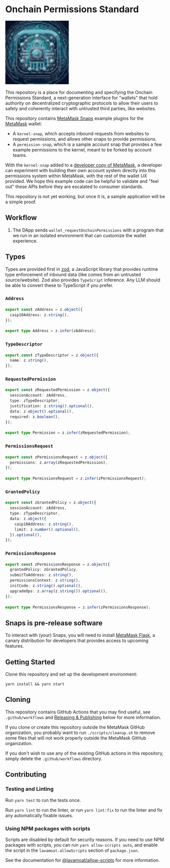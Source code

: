 # Onchain Permissions Standard

<img src="./logo.svg" alt="drawing" width="200"/>

This repository is a place for documenting and specifying the Onchain Permissions Standard, a next-generation interface for "wallets" that hold authority on decentralized cryptographic protocols to allow their users to safely and coherently interact with untrusted third parties, like websites.

This repository contains [MetaMask Snaps](https://snaps.metamask.io) example plugins for the [MetaMask](https://metamask.io) wallet:
- A `kernel-snap`, which accepts inbound requests from websites to request permissions, and allows other snaps to provide permissions.
- A `permission-snap`, which is a sample account snap that provides a few example permissions to the kernel, meant to be forked by account teams.

With the `kernel-snap` added to a [developer copy of MetaMask](https://metamask.io/flask), a developer can experiment with building their own account system directly into this permissions system within MetaMask, with the rest of the wallet UX provided. We hope this example code can be helpful to validate and "feel out" these APIs before they are escalated to consumer standards.

This repository is not yet working, but once it is, a sample application will be a simple proof.

## Workflow

1. The DApp sends `wallet_requestOnchainPermissions` with a program that we run in an isolated environment that
can customize the wallet experience.
  
## Types

Types are provided first in [zod](https://www.npmjs.com/package/zod), a JavaScript library that provides runtime type enforcement of inbound data (like comes from an untrusted source/website). Zod also provides `TypeScript` inference. Any LLM should be able to convert these to TypeScript if you prefer.

### `Address`

```typescript
export const zAddress = z.object({
  caip10Address: z.string(),
});

export type Address = z.infer(zAddress);
```

### `TypeDescriptor`

```typescript
export const zTypeDescriptor = z.object({
  name: z.string(),
});
```

### `RequestedPermission`

```typescript
export const zRequestedPermission = z.object({
  sessionAccount: zAddress,
  type: zTypeDescriptor,
  justification: z.string().optional(),
  data: z.object().optional(),
  required: z.boolean(),
});

export type Permission = z.infer(zRequestedPermission);
```

### `PermissionsRequest`

```typescript
export const zPermissionsRequest = z.object({
  permissions: z.array(zRequestedPermission),
});

export type PermissionsRequest = z.infer(zPermissionsRequest);
```

### `GrantedPolicy`

```typescript
export const zGrantedPolicy = z.object({
  sessionAccount: zAddress,
  type: zTypeDescriptor,
  data: z.object({
    caip10Address: z.string(),
    limit: z.number().optional(),
  }).optional(),
});
```

### `PermissionsResponse`

```typescript
export const zPermissionsResponse = z.object({
  grantedPolicy: zGrantedPolicy,
  submitToAddress: z.string(),
  permissionsContext: z.string(),
  initCode: z.string().optional(),
  upgradeOps: z.array(z.string()).optional(),
});

export type PermissionsResponse = z.infer(zPermissionsResponse);
```

## Snaps is pre-release software

To interact with (your) Snaps, you will need to install [MetaMask Flask](https://metamask.io/flask/),
a canary distribution for developers that provides access to upcoming features.

## Getting Started

Clone this repository and set up the development environment:

```shell
yarn install && yarn start
```

## Cloning

This repository contains GitHub Actions that you may find useful, see
`.github/workflows` and [Releasing & Publishing](https://github.com/MetaMask/onchain-permissions-standard/edit/main/README.md#releasing--publishing)
below for more information.

If you clone or create this repository outside the MetaMask GitHub organization,
you probably want to run `./scripts/cleanup.sh` to remove some files that will
not work properly outside the MetaMask GitHub organization.

If you don't wish to use any of the existing GitHub actions in this repository,
simply delete the `.github/workflows` directory.

## Contributing

### Testing and Linting

Run `yarn test` to run the tests once.

Run `yarn lint` to run the linter, or run `yarn lint:fix` to run the linter and
fix any automatically fixable issues.

### Using NPM packages with scripts

Scripts are disabled by default for security reasons. If you need to use NPM
packages with scripts, you can run `yarn allow-scripts auto`, and enable the
script in the `lavamoat.allowScripts` section of `package.json`.

See the documentation for [@lavamoat/allow-scripts](https://github.com/LavaMoat/LavaMoat/tree/main/packages/allow-scripts)
for more information.
